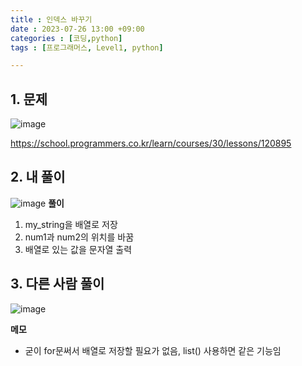 ```yaml
---
title : 인덱스 바꾸기
date : 2023-07-26 13:00 +09:00
categories : [코딩,python]
tags : [프로그래머스, Level1, python]

---
```

## 1. 문제

![image](https://github.com/mini0-0/mini0-0.github.io/assets/63296983/8a38debb-f943-4ff8-8701-31e8bcb2d69f)

<https://school.programmers.co.kr/learn/courses/30/lessons/120895>

## 2. 내 풀이

![image](https://github.com/mini0-0/mini0-0.github.io/assets/63296983/1751a38c-185e-4f81-86bd-9ddd50d47f4a)
**풀이**

1. my_string을 배열로 저장
2. num1과 num2의 위치를 바꿈
3. 배열로 있는 값을 문자열 출력

## 3. 다른 사람 풀이

![image](https://github.com/mini0-0/mini0-0.github.io/assets/63296983/7bf61b16-69e0-4025-9402-46116d556881)

**메모**

- 굳이 for문써서 배열로 저장할 필요가 없음, list() 사용하면 같은 기능임


